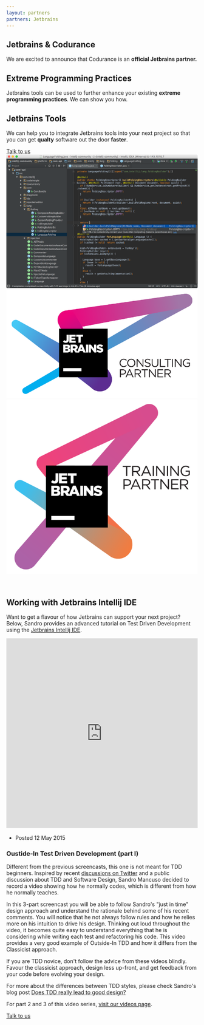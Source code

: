 ```yaml
---
layout: partners
partners: Jetbrains
---
```


<div class="container content-lg">
	<div class="title-v1">
		<h2>Jetbrains & Codurance </h2>
		<p>We are excited to announce that Codurance is an <strong>official Jetbrains partner.</strong></p>
	</div>
	<div class="row">
		<div class="col-md-6 content-boxes-v3 margin-bottom-40">
			<div class="clearfix margin-bottom-30">
				<i class="icon-custom icon-md rounded-x icon-bg-u fa fa-check"></i>
				<div class="content-boxes-in-v3">
					<h2 class="heading-sm">Extreme Programming Practices</h2>
					<p>Jetbrains tools can be used to further enhance your existing <strong>extreme programming practices</strong>. We can show you how.</p>
				</div>
			</div>
			<div class="clearfix margin-bottom-30">
				<i class="icon-custom icon-md rounded-x icon-bg-u fa fa-check"></i>
				<div class="content-boxes-in-v3">
					<h2 class="heading-sm">Jetbrains Tools</h2>
					<p>We can help you to integrate Jetbrains tools into your next project so that you can get <strong>qualty</strong> software out the door <strong>faster</strong>.</p>
				</div>
			</div>
			<div class="row margin-bottom-40 text-center">
				<a href="/aboutus/contact" class="btn-u btn-u-lg">
					Talk to us
				</a>
			</div>
		</div>
		<div class="col-md-6">
			<img class="img-responsive" src="/assets/img/partners/jetbrains/intellijIdea.png" alt="Intellij Idea screenshot">
		</div>
	</div>
	<div class="row" style="margin-bottom: 60px;">
		<div class="col-md-6">
			<a href="https://www.jetbrains.com/company/partners/#countries=United%20Kingdom"><img class="img-responsive pull-right jetbrains-logo-partners" src="/assets/img/partners/jetbrains/Jetbrains_ConsultingPartner.png" alt="Jetbrains Consulting Partner logo"></a>
		</div>
		<div class="col-md-6">
			<a href="https://www.jetbrains.com/company/partners/#countries=United%20Kingdom"><img class="img-responsive pull-left jetbrains-logo-partners" src="/assets/img/partners/jetbrains/Jetbrains_TrainingPartner.png" alt="Jetbrains Training Partner logo"></a>
		</div>
	</div>
	<div class="row margin-bottom-20">
		<div class="title-v1">
			<h2>Working with Jetbrains Intellij IDE</h2>
			<p>Want to get a flavour of how Jetbrains can support your next project? Below, Sandro provides an advanced tutorial on Test Driven Development using the <a href="https://www.jetbrains.com/idea/">Jetbrains Intellij IDE</a>.</p>
		</div>
		<div class="news-v3 margin-bottom-30 bg-color-white"> 
			<div class="img-responsive full-width"> <iframe height="500" width="100%" src="https://www.youtube.com/embed/XHnuMjah6ps" frameborder="0" allowfullscreen="true"></iframe> </div>
			<div class="news-v3-in"> <ul class="list-inline posted-info"> <li>Posted 12 May 2015</li> </ul> <h3>Oustide-In Test Driven Development (part I)</h3> <p>Different from the previous screencasts, this one is not meant for TDD beginners. Inspired by recent <a href="https://twitter.com/sandromancuso/status/588503877235781632"> discussions on Twitter</a> and a public discussion about TDD and Software Design, Sandro Mancuso decided to record a video showing how he normally codes, which is different from how he normally teaches.</p> <p>In this 3-part screencast you will be able to follow Sandro's "just in time" design approach and understand the rationale behind some of his recent comments. You will notice that he not always follow rules and how he relies more on his intuition to drive his design. Thinking out loud throughout the video, it becomes quite easy to understand everything that he is considering while writing each test and refactoring his code. This video provides a very good example of Outside-In TDD and how it differs from the Classicist approach.</p> <p>If you are TDD novice, don't follow the advice from these videos blindly. Favour the classicist approach, design less up-front, and get feedback from your code before evolving your design.</p> <p>For more about the differences between TDD styles, please check Sandro's blog post <a href="http://codurance.com/2015/05/12/does-tdd-lead-to-good-design/">Does TDD really lead to good design?</a></p>
			<p>For part 2 and 3 of this video series, <a href="/videos">visit our videos page</a>.</p>
			</div>
		</div>
	</div>
	<div class="row text-center">
		<a href="/aboutus/contact" class="btn-u btn-u-lg">
			Talk to us
		</a>
	</div>
</div>